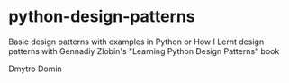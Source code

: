 # python-design-patterns

Basic design patterns with examples in Python
or How I Lernt design patterns with Gennadiy Zlobin's "Learning Python Design Patterns" book

Dmytro Domin
